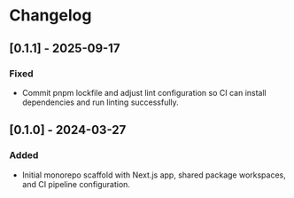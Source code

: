 # Changelog

## [0.1.1] - 2025-09-17

### Fixed
- Commit pnpm lockfile and adjust lint configuration so CI can install dependencies
  and run linting successfully.

## [0.1.0] - 2024-03-27

### Added
- Initial monorepo scaffold with Next.js app, shared package workspaces, and CI
  pipeline configuration.
